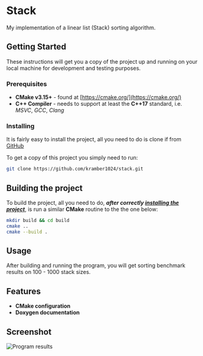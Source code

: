 # Stack

My implementation of a linear list (Stack) sorting algorithm.

## Getting Started

These instructions will get you a copy of the project up and running on your local
machine for development and testing purposes.

### Prerequisites

* **CMake v3.15+** - found at [https://cmake.org/](https://cmake.org/)
* **C++ Compiler** - needs to support at least the **C++17** standard, i.e. *MSVC*, *GCC*, *Clang*

### Installing

It is fairly easy to install the project, all you need to do is clone if from [GitHub](https://github.com/kramber1024/stack)

To get a copy of this project you simply need to run:

```bash
git clone https://github.com/kramber1024/stack.git
```

## Building the project

To build the project, all you need to do, ***after correctly
[installing the project](README.md#Installing)***, is run a similar **CMake** routine
to the the one below:

```bash
mkdir build && cd build
cmake ..
cmake --build .
```

## Usage

After building and running the program, you will get sorting benchmark results on 100 - 1000 stack sizes.

## Features

* **CMake configuration**
* **Doxygen documentation**

## Screenshot

![Program results](https://cdn.discordapp.com/attachments/707920580925587496/1245849905570775070/screenshot.png?ex=665a3fa4&is=6658ee24&hm=e5c4b470876d1bb2315d90a68ebca91987f0ffc0b05cab94e4aa075fe363b1c4&)